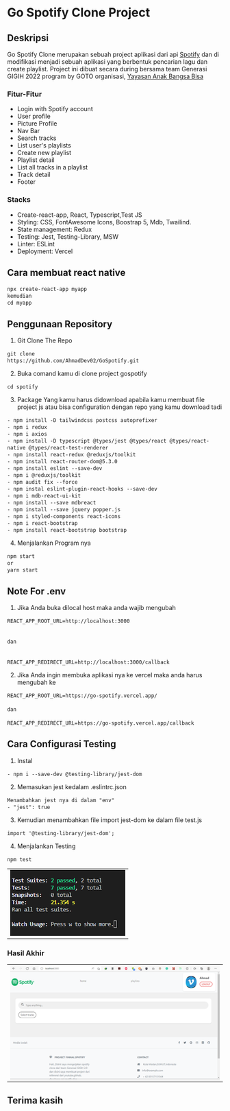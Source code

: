 # Go Spotify Clone Project

## Deskripsi

Go Spotify Clone merupakan sebuah project aplikasi dari api <a href="https://developer.spotify.com/">Spotify</a> dan di modifikasi menjadi sebuah aplikasi yang berbentuk pencarian lagu dan create playlist. Project ini dibuat secara during bersama team Generasi GIGIH 2022 program by GOTO organisasi, <a href="https://www.anakbangsabisa.org/">Yayasan Anak Bangsa Bisa</a>

### Fitur-Fitur

- Login with Spotify account
- User profile
- Picture Profile
- Nav Bar
- Search tracks
- List user's playlists
- Create new playlist
- Playlist detail
- List all tracks in a playlist
- Track detail
- Footer

### Stacks

- Create-react-app, React, Typescript,Test  JS
- Styling: CSS, FontAwesome Icons, Boostrap 5, Mdb, Twailind.
- State management: Redux
- Testing: Jest, Testing-Library, MSW
- Linter: ESLint
- Deployment: Vercel

## Cara membuat react native

```
npx create-react-app myapp
kemudian 
cd myapp
```

## Penggunaan Repository

1. Git Clone The Repo

```
git clone
https://github.com/AhmadDev02/GoSpotify.git
```

2. Buka comand kamu di clone project gospotify

```
cd spotify
```

3. Package Yang kamu harus didownload apabila kamu membuat file project js atau bisa configuration dengan repo yang kamu download tadi

```
- npm install -D tailwindcss postcss autoprefixer
- npm i redux
- npm i axios
- npm install -D typescript @types/jest @types/react @types/react-native @types/react-test-renderer
- npm install react-redux @reduxjs/toolkit
- npm install react-router-dom@5.3.0 
- npm install eslint --save-dev
- npm i @reduxjs/toolkit 
- npm audit fix --force
- npm instal eslint-plugin-react-hooks --save-dev
- npm i mdb-react-ui-kit
- npm install --save mdbreact
- npm install --save jquery popper.js
- npm i styled-components react-icons
- npm i react-bootstrap
- npm install react-bootstrap bootstrap
```

4. Menjalankan Program nya

```
npm start 
or 
yarn start
```

## Note For .env

1. Jika Anda buka dilocal host maka anda wajib mengubah

```
REACT_APP_ROOT_URL=http://localhost:3000 


dan 


REACT_APP_REDIRECT_URL=http://localhost:3000/callback
```

2. Jika Anda ingin membuka aplikasi nya ke vercel maka anda harus mengubah ke

```
REACT_APP_ROOT_URL=https://go-spotify.vercel.app/

dan 

REACT_APP_REDIRECT_URL=https://go-spotify.vercel.app/callback
```

## Cara Configurasi Testing

1. Instal

```
- npm i --save-dev @testing-library/jest-dom
```

2. Memasukan jest kedalam .eslintrc.json

```
Menambahkan jest nya di dalam "env"
- "jest": true
```

3. Kemudian menambahkan file import jest-dom ke dalam file test.js

```
import '@testing-library/jest-dom';
```

4. Menjalankan Testing

```
npm test
```

<table>
  <tr>
    <td>
      <img src="img/Testing.png">
    </td>
  </tr>
</table>

### Hasil Akhir

<table>
  <tr>
    <td>
      <img src="img/HasilAkhir.png">
    </td>
  </tr>
</table>

## Terima kasih
